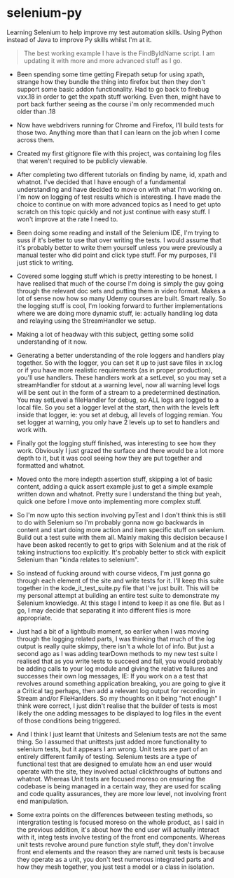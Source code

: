 # selenium-py

Learning Selenium to help improve my test automation skills. Using Python instead of Java to improve Py skills whilst I'm at it.

> The best working example I have is the FindByIdName script. I am updating it with more and more advanced stuff as I go.

* Been spending some time getting Firepath setup for using xpath, strange how they bundle the thing into firefox but then they don't support some basic addon functionality. Had to go back to firebug vxx.18 in order to get the xpath stuff working. Even then, might have to port back further seeing as the course i'm only recommended much older than .18

* Now have webdrivers running for Chrome and Firefox, I'll build tests for those two. Anything more than that I can learn on the job when I come across them.

* Created my first gitignore file with this project, was containing log files that weren't required to be publicly viewable.

* After completing two different tutorials on finding by name, id, xpath and whatnot. I've decided that I have enough of a fundamental understanding and have decided to move on with what I'm working on. I'm now on logging of test results which is interesting. I have made the choice to continue on with more advanced topics as I need to get upto scratch on this topic quickly and not just continue with easy stuff. I won't improve at the rate I need to.

* Been doing some reading and install of the Selenium IDE, I'm trying to suss if it's better to use that over writing the tests. I would assume that it's probably better to write them yourself unless you were previously a manual tester who did point and click type stuff. For my purposes, I'll just stick to writing.

* Covered some logging stuff which is pretty interesting to be honest. I have realised that much of the course I'm doing is simply the guy going through the relevant doc sets and putting them in video format. Makes a lot of sense now how so many Udemy courses are built. Smart really. So the logging stuff is cool, I'm looking forward to further implementations where we are doing more dynamic stuff, ie: actually handling log data and relaying using the StreamHandler we setup.

* Making a lot of headway with this subject, getting some solid understanding of it now.

* Generating a better understanding of the role loggers and handlers play together. So with the logger, you can set it up to just save files in xx.log or if you have more realistic requirements (as in proper production), you'll use handlers. These handlers work at a setLevel, so you may set a streamHandler for stdout at a warning level, now all warning level logs will be sent out in the form of a stream to a predetermined destination. You may setLevel a fileHandler for debug, so ALL logs are logged to a local file. So you set a logger level at the start, then with the levels left inside that logger, ie: you set at debug, all levels of logging remian. You set logger at warning, you only have 2 levels up to set to handlers and work with.

* Finally got the logging stuff finished, was interesting to see how they work. Obviously I just grazed the surface and there would be a lot more depth to it, but it was cool seeing how they are put together and formatted and whatnot.

* Moved onto the more indepth assertion stuff, skipping a lot of basic content, adding a quick assert example just to get a simple example written down and whatnot. Pretty sure I understand the thing but yeah, quick one before I move onto implementing more complex stuff.

* So I'm now upto this section involving pyTest and I don't think this is still to do with Selenium so I'm probably gonna now go backwards in content and start doing more action and item specific stuff on selenium. Build out a test suite with them all. Mainly making this decision because I have been asked recently to get to grips with Selenium and at the risk of taking instructions too explicitly. It's probably better to stick with explicit Selenium than "kinda relates to selenium".

* So instead of fucking around with course videos, I'm just gonna go through each element of the site and write tests for it. I'll keep this suite together in the kode_it_test_suite.py file that I've just built. This will be my personal attempt at building an entire test suite to demonstrate my Selenium knowledge. At this stage I intend to keep it as one file. But as I go, I may decide that separating it into different files is more appropriate.

* Just had a bit of a lightbulb moment, so earlier when I was moving through the logging related parts, I was thinking that much of the log output is really quite skimpy, there isn't a whole lot of info. But just a second ago as I was adding tearDown methods to my new test suite I realised that as you write tests to succeed and fail, you would probably be adding calls to your log module and giving the relative failures and successes their own log messages, IE: If you work on a a test that revolves around something application breaking, you are going to give it a Critical tag perhaps, then add a relevant log output for recording in Stream and/or FileHanlders. So my thoughts on it being "not enough" I think were correct, I just didn't realise that the builder of tests is most likely the one adding messages to be displayed to log files in the event of those conditions being triggered.

* And I think I just learnt that Unitests and Selenium tests are not the same thing. So I assumed that unittests just added more functionality to selenium tests, but it appears I am wrong. Unit tests are part of an entirely different family of testing. Selenium tests are a type of functional test that are designed to emulate how an end user would operate with the site, they involved actual clickthroughs of buttons and whatnot. Whereas Unit tests are focused moreso on ensuring the codebase is being managed in a certain way, they are used for scaling and code quality assurances, they are more low level, not involving front end manipulation.

* Some extra points on the differences betweeen testing methods, so intergration testing is focused moreso on the whole product, as I said in the previous addition, it's about how the end user will actually interact with it, integ tests involve testing of the front end components. Whereas unit tests revolve around pure function style stuff, they don't involve front end elements and the reason they are named unit tests is because they operate as a unit, you don't test numerous integrated parts and how they mesh together, you just test a model or a class in isolation.
